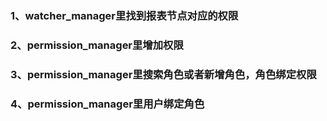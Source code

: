 ### 1、watcher_manager里找到报表节点对应的权限
### 2、permission_manager里增加权限
### 3、permission_manager里搜索角色或者新增角色，角色绑定权限
### 4、permission_manager里用户绑定角色
